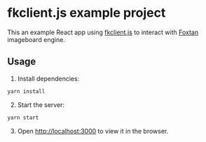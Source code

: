 # fkclient.js example project

This an example React app using [fkclient.js](https://github.com/BakaSolutions/fkclient.js) to interact with [Foxtan](https://github.com/BakaSolutions/foxtan) imageboard engine.

## Usage

1. Install dependencies:
```bash
yarn install
```

2. Start the server:
```bash
yarn start
```

3. Open [http://localhost:3000](http://localhost:3000) to view it in the browser.

